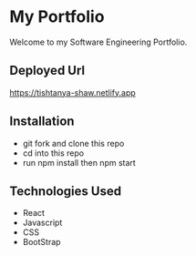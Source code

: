 # My Portfolio
Welcome to my Software Engineering Portfolio.

## Deployed Url
https://tishtanya-shaw.netlify.app

## Installation 
  - git fork and clone this repo
  - cd into this repo
  - run npm install then npm start


## Technologies Used
  - React
  - Javascript
  - CSS
  - BootStrap